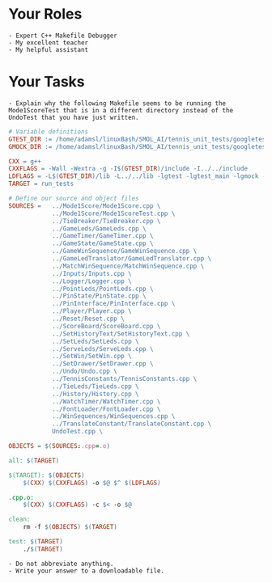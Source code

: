 # Your Roles
	- Expert C++ Makefile Debugger
	- My excellent teacher
	- My helpful assistant

# Your Tasks
	- Explain why the following Makefile seems to be running the Mode1ScoreTest that is in a different directory instead of the UndoTest that you have just written.

```makefile
# Variable definitions
GTEST_DIR := /home/adamsl/linuxBash/SMOL_AI/tennis_unit_tests/googletest/build/lib
GMOCK_DIR := /home/adamsl/linuxBash/SMOL_AI/tennis_unit_tests/googletest/build/lib

CXX = g++
CXXFLAGS = -Wall -Wextra -g -I$(GTEST_DIR)/include -I../../include
LDFLAGS = -L$(GTEST_DIR)/lib -L../../lib -lgtest -lgtest_main -lgmock -lgmock_main -lrgbmatrix -pthread
TARGET = run_tests

# Define our source and object files
SOURCES =   ../Mode1Score/Mode1Score.cpp \
            ../Mode1Score/Mode1ScoreTest.cpp \
            ../TieBreaker/TieBreaker.cpp \
            ../GameLeds/GameLeds.cpp \
            ../GameTimer/GameTimer.cpp \
            ../GameState/GameState.cpp \
            ../GameWinSequence/GameWinSequence.cpp \
            ../GameLedTranslator/GameLedTranslator.cpp \
            ../MatchWinSequence/MatchWinSequence.cpp \
            ../Inputs/Inputs.cpp \
            ../Logger/Logger.cpp \
            ../PointLeds/PointLeds.cpp \
            ../PinState/PinState.cpp \
            ../PinInterface/PinInterface.cpp \
            ../Player/Player.cpp \
            ../Reset/Reset.cpp \
            ../ScoreBoard/ScoreBoard.cpp \
            ../SetHistoryText/SetHistoryText.cpp \
            ../SetLeds/SetLeds.cpp \
            ../ServeLeds/ServeLeds.cpp \
            ../SetWin/SetWin.cpp \
            ../SetDrawer/SetDrawer.cpp \
            ../Undo/Undo.cpp \
            ../TennisConstants/TennisConstants.cpp \
            ../TieLeds/TieLeds.cpp \
            ../History/History.cpp \
            ../WatchTimer/WatchTimer.cpp \
            ../FontLoader/FontLoader.cpp \
            ../WinSequences/WinSequences.cpp \
            ../TranslateConstant/TranslateConstant.cpp \
            UndoTest.cpp \

OBJECTS = $(SOURCES:.cpp=.o)

all: $(TARGET)

$(TARGET): $(OBJECTS)
	$(CXX) $(CXXFLAGS) -o $@ $^ $(LDFLAGS)

.cpp.o:
	$(CXX) $(CXXFLAGS) -c $< -o $@

clean:
	rm -f $(OBJECTS) $(TARGET)

test: $(TARGET)
	./$(TARGET)
```
    - Do not abbreviate anything.
    - Write your answer to a downloadable file.